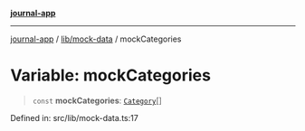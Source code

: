[**journal-app**](../../../README.md)

***

[journal-app](../../../modules.md) / [lib/mock-data](../README.md) / mockCategories

# Variable: mockCategories

> `const` **mockCategories**: [`Category`](../interfaces/Category.md)[]

Defined in: src/lib/mock-data.ts:17
